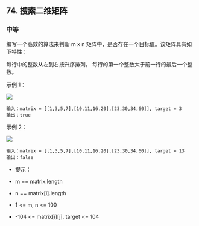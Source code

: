 ## 74. 搜索二维矩阵
### 中等
编写一个高效的算法来判断 m x n 矩阵中，是否存在一个目标值。该矩阵具有如下特性：

每行中的整数从左到右按升序排列。
每行的第一个整数大于前一行的最后一个整数。
 

示例 1：

<img src="https://assets.leetcode.com/uploads/2020/10/05/mat.jpg"/>

```
输入：matrix = [[1,3,5,7],[10,11,16,20],[23,30,34,60]], target = 3
输出：true
```
示例 2：

<img src="https://assets.leetcode-cn.com/aliyun-lc-upload/uploads/2020/11/25/mat2.jpg"/>

```
输入：matrix = [[1,3,5,7],[10,11,16,20],[23,30,34,60]], target = 13
输出：false
 ```

- 提示：

- m == matrix.length
- n == matrix[i].length
- 1 <= m, n <= 100
- -104 <= matrix[i][j], target <= 104
